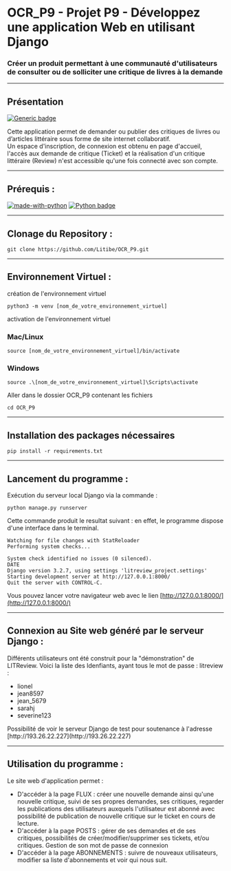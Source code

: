 # OCR_P9 - Projet P9 - Développez une application Web en utilisant Django

### Créer un produit permettant à une communauté d'utilisateurs de consulter ou de solliciter une critique de livres à la demande

---

## Présentation

[![Generic badge](https://img.shields.io/badge/Statut-Stable-<COLOR>.svg)](https://shields.io/)

Cette application permet de demander ou publier des critiques de livres ou d’articles littéraire sous forme de site internet collaboratif.<br/>
Un espace d'inscription, de connexion est obtenu en page d'accueil, l'accès aux demande de critique (Ticket) et la réalisation d'un critique littéraire (Review) n'est accessible qu'une fois connecté avec son compte.

---

## Prérequis :

[![made-with-python](https://img.shields.io/badge/Made%20with-Python-1f425f.svg)](https://www.python.org/)
[![Python badge](https://img.shields.io/badge/Python->=3.7-blue.svg)](https://www.python.org/)

---

## Clonage du Repository :

```shell
git clone https://github.com/Litibe/OCR_P9.git
```

---

## Environnement Virtuel :

création de l'environnement virtuel

```shell
python3 -m venv [nom_de_votre_environnement_virtuel]
```

activation de l'environnement virtuel

### Mac/Linux

```shell
source [nom_de_votre_environnement_virtuel]/bin/activate
```

### Windows

```shell
source .\[nom_de_votre_environnement_virtuel]\Scripts\activate
```

Aller dans le dossier OCR_P9 contenant les fichiers

```shell
cd OCR_P9
```

---

## Installation des packages nécessaires

```shell
pip install -r requirements.txt
```

---

## Lancement du programme :

Exécution du serveur local Django via la commande :

```shell
python manage.py runserver
```

Cette commande produit le resultat suivant :
en effet, le programme dispose d'une interface dans le terminal.

```shell
Watching for file changes with StatReloader
Performing system checks...

System check identified no issues (0 silenced).
DATE
Django version 3.2.7, using settings 'litreview_project.settings'
Starting development server at http://127.0.0.1:8000/
Quit the server with CONTROL-C.
```

Vous pouvez lancer votre navigateur web avec le lien [http://127.0.0.1:8000/](http://127.0.0.1:8000/)

---

## Connexion au Site web généré par le serveur Django :

Différents utilisateurs ont été construit pour la "démonstration" de LITReview.
Voici la liste des Idenfiants, ayant tous le mot de passe : litreview :

<ul>
<li>lionel</li>
<li>jean8597</li>
<li>jean_5679</li>
<li>sarahj</li>
<li>severine123</li>
</ul>
Possibilité de voir le serveur Django de test pour soutenance à l'adresse [http://193.26.22.227](http://193.26.22.227)

---

## Utilisation du programme :

Le site web d'application permet :

<ul>
<li>D'accéder à la page FLUX : créer une nouvelle demande ainsi qu'une nouvelle critique, suivi de ses propres demandes, ses critiques, regarder les publications des utilisateurs auxquels l'utilisateur est abonné avec possibilité de publication de nouvelle critique sur le ticket en cours de lecture.</li>
<li> D'accéder à la page POSTS : gérer de ses demandes et de ses critiques, possibilités de créer/modifier/supprimer ses tickets, et/ou critiques. Gestion de son mot de passe de connexion</li>
<li> D'accéder à la page ABONNEMENTS : suivre de nouveaux utilisateurs, modifier sa liste d'abonnements et voir qui nous suit.</li>
</ul>
